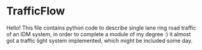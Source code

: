 # TrafficFlow
Hello! This file contains python code to describe single lane ring road traffic of an IDM system, in order to complete a module of my degree :) it almost got a traffic light system implemented, which might be included some day.
